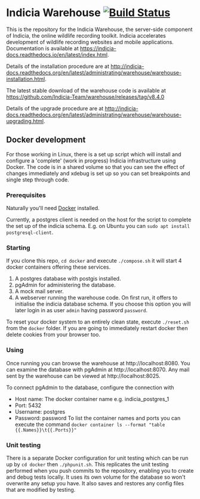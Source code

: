 # Indicia Warehouse [![Build Status](https://travis-ci.com/Indicia-Team/warehouse.svg?branch=master)](https://travis-ci.com/Indicia-Team/warehouse)

This is the repository for the Indicia Warehouse, the server-side component of Indicia, the online wildlife recording
toolkit. Indicia accelerates development of wildlife recording websites and mobile applications. Documentation is
available at https://indicia-docs.readthedocs.io/en/latest/index.html.

Details of the installation procedure are at
http://indicia-docs.readthedocs.org/en/latest/administrating/warehouse/warehouse-installation.html.

The latest stable download of the warehouse code is available at https://github.com/Indicia-Team/warehouse/releases/tag/v8.4.0

Details of the upgrade procedure are at
http://indicia-docs.readthedocs.org/en/latest/administrating/warehouse/warehouse-upgrading.html.

## Docker development
For those working in Linux, there is a set up script which will install
and configure a 'complete' (work in progress) Indicia infrastructure using
Docker. The code is in a shared volume so that you can see the effect of
changes immediately and xdebug is set up so you can set breakpoints and
single step through code.

### Prerequisites
Naturally you'll need [Docker](https://docs.docker.com/engine/install/) installed.

Currently, a postgres client is needed on the host for the script to complete the set
up of the indicia schema. E.g. on Ubuntu you can
`sudo apt install postgresql-client`.

### Starting
If you clone this repo, `cd docker` and execute `./compose.sh` it will start
4 docker containers offering these services.
1. A postgres database with postgis installed.
1. pgAdmin for administering the database.
1. A mock mail server.
1. A webserver running the warehouse code.
On first run, it offers to initialise the indicia database schema.
If you choose this option you will later login in as user `admin` having
password `password`.

To reset your docker system to an entirely clean state, execute `./reset.sh`
from the `docker` folder.
If you are going to immediately restart docker then delete cookies from
your browser too.

### Using
Once running you can browse the warehouse at http://localhost:8080.
You can examine the database with pgAdmin at http://localhost:8070.
Any mail sent by the warehouse can be viewed at http://localhost:8025.

To connect pgAdmin to the database, configure the connection with
 - Host name: The docker container name e.g. indicia_postgres_1
 - Port: 5432
 - Username: postgres
 - Password: password
To list the container names and ports you can execute the command
`docker container ls --format "table {{.Names}}\t{{.Ports}}"`

### Unit testing
There is a separate Docker configuration for unit testing which can be
run up by `cd docker` then `./phpunit.sh`. This replicates the unit
testing performed when you push commits to the repository, enabling you
to create and debug tests locally. It uses its own volume for the database
so won't overwrite any setup you have. It also saves and restores any config
files that are modified by testing.